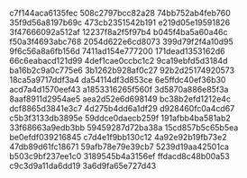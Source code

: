 c7f144aca6135fec
508c2797bcc82a28
74bb752ab4feb760
35f9d56a8197b69c
473cb2351542b191
e219d05e19591826
3f47666092a512af
12237f8a2f5f97b4
b045f4ba5a60a46c
f50a3f4693abc768
2054d622e6cd8073
399d79f2f4a10d95
9f6c56a8a6fb156d
7411ad154e777200
171dead1353162d6
66c6eabacd121d99
4def1cae0ccbc1c2
9ca19ebfd5d3184d
ba16b2c9a0c775e6
3b1262b928af0c27
92b2d25174920573
18ca5a9717ddf3a4
da54114df3d853ce
6e5ffdc40ef36b30
acd7a4d1570eef43
a1853316265f560f
3d5870a886e85f3a
8aaf8911d2954ae5
aea2d52e6d698149
bc38b2efd1212e4c
dcf8865d3841e3c7
4d275b4dd6a1df29
d928460fc0a4cd67
c5b3f3133db3895e
59ddce0daecb259f
191afbb4ba581ab2
33f68663a9edb3bb
59459287d72ba38a
15cd857b5c65b5ea
be0efdf039216845
c7d4e1f9bb130c12
4a92e92b19fb73e2
47db89d61fc18671
59afb78e79e39cb7
5239d19aa42501ca
b503c9bf237ee1c0
3189545b4a3156ef
ffdacd8c48b00a53
c9c3d9a11da6dd19
3a6d9fa65e727d43
